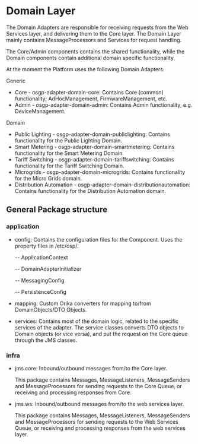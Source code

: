 <!--
SPDX-FileCopyrightText: Contributors to the GXF project

SPDX-License-Identifier: Apache-2.0
-->

# Domain Layer

The Domain Adapters are responsible for receiving requests from the Web Services layer, and delivering them to the Core layer. The Domain Layer mainly contains MessageProcessors and Services for request handling.

The Core/Admin components contains the shared functionality, while the Domain components contain additional domain specific functionality.

At the moment the Platform uses the following Domain Adapters:

Generic

* Core - osgp-adapter-domain-core: Contains Core \(common\) functionality;  AdHocManagement, FirmwareManagement, etc.
* Admin - osgp-adapter-domain-admin: Contains Admin functionality, e.g. DeviceManagement.

Domain

* Public Lighting - osgp-adapter-domain-publiclighting: Contains functionality for the Public Lighting Domain.
* Smart Metering - osgp-adapter-domain-smartmetering: Contains functionality for the Smart Metering Domain.
* Tariff Switching - osgp-adapter-domain-tariffswitching: Contains functionality for the Tariff Switching Domain.
* Microgrids - osgp-adapter-domain-microgrids: Contains functionality for the Micro Grids domain.
* Distribution Automation - osgp-adapter-domain-distributionautomation: Contains functionality for the Distribution Automation domain.

## General Package structure

### application

* config: Contains the configuration files for the Component. Uses the property files in /etc/osp/.

  -- ApplicationContext

  -- DomainAdapterInitializer

  -- MessagingConfig

  -- PersistenceConfig

* mapping: Custom Orika converters for mapping to/from DomainObjects/DTO Objects.
* services: Contains most of the domain logic, related to the specific services of the adapter. The service classes converts DTO objects to Domain objects \(or vice versa\), and put the request on the Core queue through the JMS classes.

### infra

* jms.core: Inbound/outbound messages from/to the Core layer.

  This package contains Messages, MessageListeners, MessageSenders and MessageProcessors for sending requests to the Core Queue, or receiving and processing responses from Core.

* jms.ws: Inbound/outbound messages from/to the web services layer.

  This package contains Messages, MessageListeners, MessageSenders and MessageProcessors for sending requests to the Web Services Queue, or receiving and processing responses from the web services layer.

